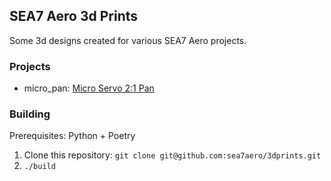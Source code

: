 ## SEA7 Aero 3d Prints

Some 3d designs created for various SEA7 Aero projects.

### Projects

* micro_pan: [Micro Servo 2:1 Pan](https://www.printables.com/model/256436-micro-servo-21-pan)

### Building

Prerequisites: Python + Poetry

1. Clone this repository: `git clone git@github.com:sea7aero/3dprints.git`
1. `./build`
